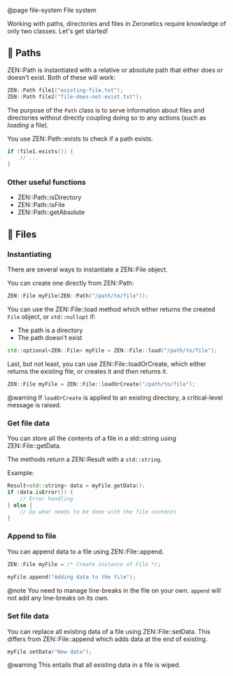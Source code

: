 @page file-system File system

Working with paths, directories and files in Zeronetics require
knowledge of only two classes. Let's get started!

## 📂 Paths

ZEN::Path is instantiated with a relative or absolute path that
either does or doesn't exist. Both of these will work:

````cpp
ZEN::Path file1("existing-file.txt");
ZEN::Path file2("file-does-not-exist.txt");
````

The purpose of the ``Path`` class is to serve information about
files and directories without directly coupling doing so to any
actions (such as _loading_ a file).

You use ZEN::Path::exists to check if a path exists.

`````cpp
if (file1.exists()) {
    // ...
}
`````

### Other useful functions

- ZEN::Path::isDirectory
- ZEN::Path::isFile
- ZEN::Path::getAbsolute

## 📄 Files

### Instantiating

There are several ways to instantiate a ZEN::File object.

You can create one directly from ZEN::Path:

````cpp
ZEN::File myFile(ZEN::Path("/path/to/file"));
````

You can use the ZEN::File::load method which either returns
the created ``File`` object, or ``std::nullopt`` if:

- The path is a directory
- The path doesn't exist

````cpp
std::optional<ZEN::File> myFile = ZEN::File::load("/path/to/file");
````

Last, but not least, you can use ZEN::File::loadOrCreate, which
either returns the existing file, or creates it and _then_ returns it.

````cpp
ZEN::File myFile = ZEN::File::loadOrCreate("/path/to/file");
````

@warning If ``loadOrCreate`` is applied to an existing directory,
a critical-level message is raised.

### Get file data

You can store all the contents of a file in a std::string using
ZEN::File::getData.

The methods return a ZEN::Result with a ``std::string``.

Example:

````cpp
Result<std::string> data = myFile.getData();
if (data.isError()) {
    // Error handling
} else {
    // Do what needs to be done with the file contents
}
````

### Append to file

You can append data to a file using ZEN::File::append.

````cpp
ZEN::File myFile = /* Create instance of File */;
        
myFile.append("Adding data to the file");
````

@note You need to manage line-breaks in the file on your own.
``append`` will not add any line-breaks on its own.

### Set file data

You can replace all existing data of a file using ZEN::File::setData.
This differs from ZEN::File::append which adds data at the end
of existing.

````cpp
myFile.setData("New data");
````

@warning This entails that all existing data in a file is wiped.
